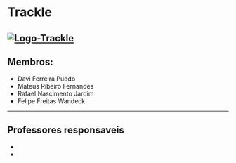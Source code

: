 # Trackle
<a href="link-do-site" title="Trackle"><img src="link-da-imagem" title="Logo-Trackle"></a>
---
## Membros:
+ Davi Ferreira Puddo
+ Mateus Ribeiro Fernandes
+ Rafael Nascimento Jardim
+ Felipe Freitas Wandeck
---
## Professores responsaveis
+
+
